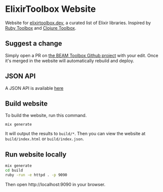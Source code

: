# ElixirToolbox Website

Website for [elixirtoolbox.dev](https://elixirtoolbox.dev), a curated list of Elixir libraries. Inspired by [Ruby Toolbox](https://ruby-toolbox.com) and [Clojure Toolbox](https://clojure-toolbox.com).

## Suggest a change

Simply open a PR on [the BEAM Toolbox Github project](https://github.com/szTheory/beamtoolbox) with your edit. Once it's merged in the website will automatically rebuild and deploy.

## JSON API

A JSON API is available [here](https://elixirtoolbox.dev/index.json)

## Build website

To build the website, run this command.

    mix generate

It will output the results to `build/*`. Then you can view the website at `build/index.html` or `build/index.json`.

## Run website locally

```bash
mix generate
cd build
ruby -run -e httpd . -p 9090
```

Then open http://localhost:9090 in your browser.